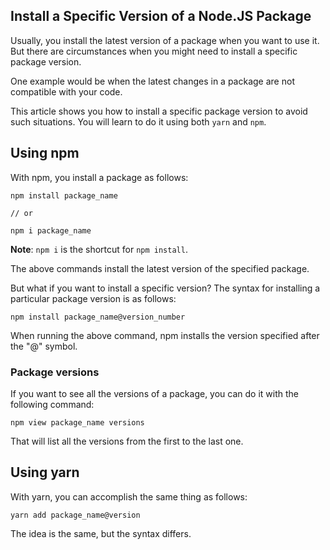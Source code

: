 ## Install a Specific Version of a Node.JS Package

Usually, you install the latest version of a package when you want to use it. But there are circumstances when you might need to install a specific package version. 

One example would be when the latest changes in a package are not compatible with your code.

This article shows you how to install a specific package version to avoid such situations. You will learn to do it using both `yarn` and `npm`.

## Using npm

With npm, you install a package as follows:

```
npm install package_name

// or

npm i package_name
```

**Note**: `npm i` is the shortcut for `npm install`.

The above commands install the latest version of the specified package. 

But what if you want to install a specific version? The syntax for installing a particular package version is as follows:

```
npm install package_name@version_number
```

When running the above command, npm installs the version specified after the "@" symbol.

### Package versions

If you want to see all the versions of a package, you can do it with the following command:

```
npm view package_name versions
```

That will list all the versions from the first to the last one.

## Using yarn

With yarn, you can accomplish the same thing as follows:

```
yarn add package_name@version
```

The idea is the same, but the syntax differs.